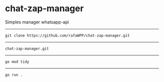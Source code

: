 # chat-zap-manager

Simples manager whatsapp-api
__________________________________________________________
```
git clone https://github.com/rafaWPP/chat-zap-manager.git
```
__________________________________________________________
```
chat-zap-manager.git
```
___________________________________________________________
```
go mod tidy
```
____________________________________________________________
```
go run .
```
